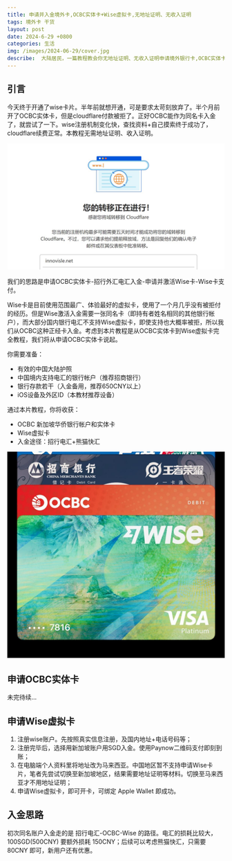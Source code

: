 ```yaml
---
title: 申请并入金境外卡,OCBC实体卡+Wise虚拟卡,无地址证明、无收入证明
tags: 境外卡 干货
layout: post
date: 2024-6-29 +0800
categories: 生活
img: /images/2024-06-29/cover.jpg
describe:  大陆居民，一篇教程教会你无地址证明、无收入证明申请境外银行卡,OCBC实体卡+Wise虚拟卡，附带入金方式。
---
```


## 引言

今天终于开通了wise卡片。半年前就想开通，可是要求太苛刻放弃了。半个月前开了OCBC实体卡，但是cloudflare付款被拒了。正好OCBC能作为同名卡入金了，就尝试了一下。wise注册机制变化快，查找资料+自己摸索终于成功了，cloudflare续费正常。本教程无需地址证明、收入证明。

![cf](/images/2024-06-29/cf.jpg)

我们的思路是申请OCBC实体卡-招行外汇电汇入金-申请并激活Wise卡-Wise卡支付。

Wise卡是目前使用范围最广、体验最好的虚拟卡，使用了一个月几乎没有被拒付的经历。但是Wise激活入金需要一张同名卡（即持有者姓名相同的其他银行帐户），而大部分国内银行电汇不支持Wise虚拟卡，即使支持也大概率被拒，所以我们从OCBC这种正经卡入金。考虑到本片教程是从OCBC实体卡到Wise虚拟卡完全教程，我们将从申请OCBC实体卡说起。

你需要准备：
- 有效的中国大陆护照
- 中国境内支持电汇的银行帐户（推荐招商银行）
- 银行存款若干（入金备用，推荐650CNY以上）
- iOS设备及外区ID（本教材推荐设备）

通过本片教程，你将收获：
- OCBC 新加坡华侨银行帐户和实体卡
- Wise虚拟卡
- 入金途径：招行电汇+熊猫快汇

![wallet](/images/2024-06-29/cover.jpg)

## 申请OCBC实体卡

未完待续...

## 申请Wise虚拟卡

1. 注册wise账户。先按照真实信息注册，及国内地址+电话号码等；
2. 注册完毕后，选择用新加坡账户用SGD入金。使用Paynow二维码支付即刻到账；
3. 在电脑端个人资料里将地址改为马来西亚。中国地区暂不支持申请Wise卡片，笔者先尝试切换至新加坡地区，结果需要地址证明等材料。切换至马来西亚才不用地址证明；
4. 申请Wise虚拟卡，即可开卡，可绑定 Apple Wallet 即成功。

## 入金思路

初次同名账户入金走的是 招行电汇-OCBC-Wise 的路径。电汇的损耗比较大，100SGD(500CNY) 要额外损耗 150CNY；后续可以考虑熊猫快汇，只需要 80CNY 即可，新用户还有优惠。